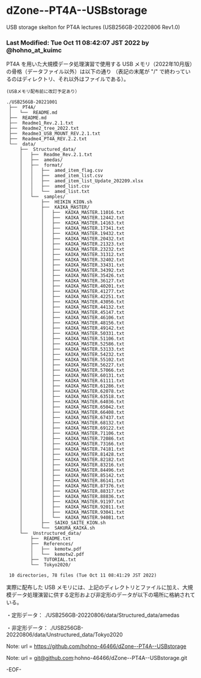 # dZone--PT4A--USBstorage

USB storage skelton for PT4A lectures (USB256GB-20220806 Rev1.0)

### Last Modified: Tue Oct 11 08:42:07 JST 2022 by @hohno_at_kuimc

PT4A を用いた大規模データ処理演習で使用する USB メモリ（2022年10月版）の骨格（データファイル以外）は以下の通り
（表記の末尾が "/" で終わっているのはディレクトリ、それ以外はファイルである）。

    (USBメモリ配布前に改訂予定あり）

    ./USB256GB-20221001
     ├──  PT4A/
     │   └──  README.md
     ├──  README.md
     ├──  Readme1_Rev.2.1.txt
     ├──  Readme2_tree_2022.txt
     ├──  Readme3_USB_MOUNT_REV.2.1.txt
     ├──  Readme4_PT4A_REV.2.2.txt
     └──  data/
         ├──  Structured_data/
         │   ├──  Readme_Rev.2.1.txt
         │   ├──  amedas/
         │   ├──  format/
         │   │   ├──  amed_item_flag.csv
         │   │   ├──  amed_item_list.csv
         │   │   ├──  amed_item_list_Update_202209.xlsx
         │   │   ├──  amed_list.csv
         │   │   └──  amed_list.txt
         │   └──  samples/
         │       ├──  HEIKIN_KION.sh
         │       ├──  KAIKA_MASTER/
         │       │   ├──  KAIKA_MASTER.11016.txt
         │       │   ├──  KAIKA_MASTER.12442.txt
         │       │   ├──  KAIKA_MASTER.14163.txt
         │       │   ├──  KAIKA_MASTER.17341.txt
         │       │   ├──  KAIKA_MASTER.19432.txt
         │       │   ├──  KAIKA_MASTER.20432.txt
         │       │   ├──  KAIKA_MASTER.21323.txt
         │       │   ├──  KAIKA_MASTER.23232.txt
         │       │   ├──  KAIKA_MASTER.31312.txt
         │       │   ├──  KAIKA_MASTER.32402.txt
         │       │   ├──  KAIKA_MASTER.33431.txt
         │       │   ├──  KAIKA_MASTER.34392.txt
         │       │   ├──  KAIKA_MASTER.35426.txt
         │       │   ├──  KAIKA_MASTER.36127.txt
         │       │   ├──  KAIKA_MASTER.40201.txt
         │       │   ├──  KAIKA_MASTER.41277.txt
         │       │   ├──  KAIKA_MASTER.42251.txt
         │       │   ├──  KAIKA_MASTER.43056.txt
         │       │   ├──  KAIKA_MASTER.44132.txt
         │       │   ├──  KAIKA_MASTER.45147.txt
         │       │   ├──  KAIKA_MASTER.46106.txt
         │       │   ├──  KAIKA_MASTER.48156.txt
         │       │   ├──  KAIKA_MASTER.49142.txt
         │       │   ├──  KAIKA_MASTER.50331.txt
         │       │   ├──  KAIKA_MASTER.51106.txt
         │       │   ├──  KAIKA_MASTER.52586.txt
         │       │   ├──  KAIKA_MASTER.53133.txt
         │       │   ├──  KAIKA_MASTER.54232.txt
         │       │   ├──  KAIKA_MASTER.55102.txt
         │       │   ├──  KAIKA_MASTER.56227.txt
         │       │   ├──  KAIKA_MASTER.57066.txt
         │       │   ├──  KAIKA_MASTER.60131.txt
         │       │   ├──  KAIKA_MASTER.61111.txt
         │       │   ├──  KAIKA_MASTER.61286.txt
         │       │   ├──  KAIKA_MASTER.62078.txt
         │       │   ├──  KAIKA_MASTER.63518.txt
         │       │   ├──  KAIKA_MASTER.64036.txt
         │       │   ├──  KAIKA_MASTER.65042.txt
         │       │   ├──  KAIKA_MASTER.66408.txt
         │       │   ├──  KAIKA_MASTER.67437.txt
         │       │   ├──  KAIKA_MASTER.68132.txt
         │       │   ├──  KAIKA_MASTER.69122.txt
         │       │   ├──  KAIKA_MASTER.71106.txt
         │       │   ├──  KAIKA_MASTER.72086.txt
         │       │   ├──  KAIKA_MASTER.73166.txt
         │       │   ├──  KAIKA_MASTER.74181.txt
         │       │   ├──  KAIKA_MASTER.81428.txt
         │       │   ├──  KAIKA_MASTER.82182.txt
         │       │   ├──  KAIKA_MASTER.83216.txt
         │       │   ├──  KAIKA_MASTER.84496.txt
         │       │   ├──  KAIKA_MASTER.85142.txt
         │       │   ├──  KAIKA_MASTER.86141.txt
         │       │   ├──  KAIKA_MASTER.87376.txt
         │       │   ├──  KAIKA_MASTER.88317.txt
         │       │   ├──  KAIKA_MASTER.88836.txt
         │       │   ├──  KAIKA_MASTER.91197.txt
         │       │   ├──  KAIKA_MASTER.92011.txt
         │       │   ├──  KAIKA_MASTER.93041.txt
         │       │   └──  KAIKA_MASTER.94081.txt
         │       ├──  SAIKO_SAITE_KION.sh
         │       └──  SAKURA_KAIKA.sh
         └──  Unstructured_data/
             ├──  README.txt
             ├──  References/
             │   ├──  kemotw.pdf
             │   └──  kemotw2.pdf
             ├──  TUTORIAL.txt
             └──  Tokyo2020/
     
     10 directories, 78 files (Tue Oct 11 08:41:29 JST 2022)


実際に配布した USB メモリには、上記のディレクトリとファイルに加え、大規模データ処理演習に供する定形および非定形のデータが以下の場所に格納されている。

・定形データ： ./USB256GB-20220806/data/Structured_data/amedas

・非定形データ： ./USB256GB-20220806/data/Unstructured_data/Tokyo2020

Note:	url = https://github.com/hohno-46466/dZone--PT4A--USBstorage

Note:	url = git@github.com:hohno-46466/dZone--PT4A--USBstorage.git

-EOF-


